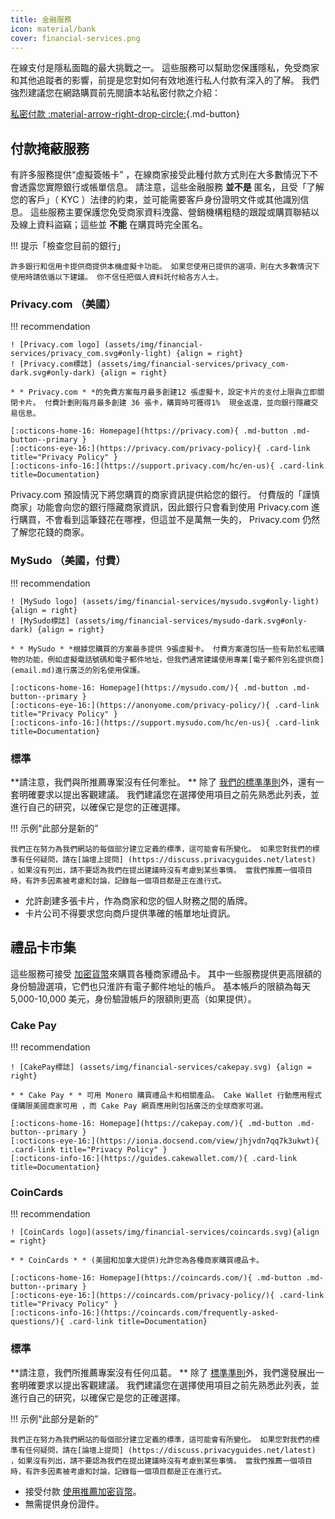 ```yaml
---
title: 金融服務
icon: material/bank
cover: financial-services.png
---
```


在線支付是隱私面臨的最大挑戰之一。 這些服務可以幫助您保護隱私，免受商家和其他追蹤者的影響，前提是您對如何有效地進行私人付款有深入的了解。 我們強烈建議您在網路購買前先閱讀本站私密付款之介紹：

[私密付款 :material-arrow-right-drop-circle:](advanced/payments.md ""){.md-button}

## 付款掩蔽服務

有許多服務提供“虛擬簽帳卡” ，在線商家接受此種付款方式則在大多數情況下不會透露您實際銀行或帳單信息。 請注意，這些金融服務 **並不是** 匿名，且受「了解您的客戶」（ KYC ）法律的約束，並可能需要客戶身份證明文件或其他識別信息。 這些服務主要保護您免受商家資料洩露、營銷機構粗糙的跟蹤或購買聯結以及線上資料盜竊；這些並 **不能** 在購買時完全匿名。

!!! 提示「檢查您目前的銀行」

    許多銀行和信用卡提供商提供本機虛擬卡功能。 如果您使用已提供的選項，則在大多數情況下使用時請依循以下建議。 你不信任把個人資料託付給各方人士。

### Privacy.com （美國）

!!! recommendation

    ! [Privacy.com logo] (assets/img/financial-services/privacy_com.svg#only-light) {align = right}
    ! [Privacy.com標誌] (assets/img/financial-services/privacy_com-dark.svg#only-dark) {align = right}
    
    * * Privacy.com * *的免費方案每月最多創建12 張虛擬卡，設定卡片的支付上限與立即關閉卡片。 付費計劃則每月最多創建 36 張卡，購買時可獲得1%  現金返還，並向銀行隱藏交易信息。
    
    [:octicons-home-16: Homepage](https://privacy.com){ .md-button .md-button--primary }
    [:octicons-eye-16:](https://privacy.com/privacy-policy){ .card-link title="Privacy Policy" }
    [:octicons-info-16:](https://support.privacy.com/hc/en-us){ .card-link title=Documentation}

Privacy.com 預設情況下將您購買的商家資訊提供給您的銀行。 付費版的「謹慎商家」功能會向您的銀行隱藏商家資訊，因此銀行只會看到使用 Privacy.com 進行購買，不會看到這筆錢花在哪裡，但這並不是萬無一失的， Privacy.com 仍然了解您花錢的商家。

### MySudo （美國，付費）

!!! recommendation

    ! [MySudo logo] (assets/img/financial-services/mysudo.svg#only-light) {align = right}
    ! [MySudo標誌] (assets/img/financial-services/mysudo-dark.svg#only-dark) {align = right}
    
    * * MySudo * *根據您購買的方案最多提供 9張虛擬卡。 付費方案還包括一些有助於私密購物的功能，例如虛擬電話號碼和電子郵件地址，但我們通常建議使用專業[電子郵件別名提供商] (email.md)進行廣泛的別名使用保護。
    
    [:octicons-home-16: Homepage](https://mysudo.com/){ .md-button .md-button--primary }
    [:octicons-eye-16:](https://anonyome.com/privacy-policy/){ .card-link title="Privacy Policy" }
    [:octicons-info-16:](https://support.mysudo.com/hc/en-us){ .card-link title=Documentation}

### 標準

**請注意，我們與所推薦專案沒有任何牽扯。 ** 除了 [我們的標準準則](about/criteria.md)外，還有一套明確要求以提出客觀建議。 我們建議您在選擇使用項目之前先熟悉此列表，並進行自己的研究，以確保它是您的正確選擇。

!!! 示例“此部分是新的”

    我們正在努力為我們網站的每個部分建立定義的標準，這可能會有所變化。 如果您對我們的標準有任何疑問，請在[論壇上提問] (https://discuss.privacyguides.net/latest) ，如果沒有列出，請不要認為我們在提出建議時沒有考慮到某些事情。 當我們推薦一個項目時，有許多因素被考慮和討論，記錄每一個項目都是正在進行式。

- 允許創建多張卡片，作為商家和您的個人財務之間的盾牌。
- 卡片公司不得要求您向商戶提供準確的帳單地址資訊。

## 禮品卡市集

這些服務可接受 [加密貨幣](cryptocurrency.md)來購買各種商家禮品卡。 其中一些服務提供更高限額的身份驗證選項，它們也只淮許有電子郵件地址的帳戶。 基本帳戶的限額為每天 5,000-10,000 美元，身份驗證帳戶的限額則更高（如果提供）。

### Cake Pay

!!! recommendation

    ! [CakePay標誌] (assets/img/financial-services/cakepay.svg) {align = right}
    
    * * Cake Pay * * 可用 Monero 購買禮品卡和相關產品。 Cake Wallet 行動應用程式僅購限美國商家可用 ，而 Cake Pay 網頁應用則包括廣泛的全球商家可選。
    
    [:octicons-home-16: Homepage](https://cakepay.com/){ .md-button .md-button--primary }
    [:octicons-eye-16:](https://ionia.docsend.com/view/jhjvdn7qq7k3ukwt){ .card-link title="Privacy Policy" }
    [:octicons-info-16:](https://guides.cakewallet.com/){ .card-link title=Documentation}

### CoinCards

!!! recommendation

    ! [CoinCards logo](assets/img/financial-services/coincards.svg){align = right}
    
    * * CoinCards * * (美國和加拿大提供)允許您為各種商家購買禮品卡。
    
    [:octicons-home-16: Homepage](https://coincards.com/){ .md-button .md-button--primary }
    [:octicons-eye-16:](https://coincards.com/privacy-policy/){ .card-link title="Privacy Policy" }
    [:octicons-info-16:](https://coincards.com/frequently-asked-questions/){ .card-link title=Documentation}

### 標準

**請注意，我們所推薦專案沒有任何瓜葛。 ** 除了 [標準準則](about/criteria.md)外，我們還發展出一套明確要求以提出客觀建議。 我們建議您在選擇使用項目之前先熟悉此列表，並進行自己的研究，以確保它是您的正確選擇。

!!! 示例“此部分是新的”

    我們正在努力為我們網站的每個部分建立定義的標準，這可能會有所變化。 如果您對我們的標準有任何疑問，請在[論壇上提問] (https://discuss.privacyguides.net/latest) ，如果沒有列出，請不要認為我們在提出建議時沒有考慮到某些事情。 當我們推薦一個項目時，有許多因素被考慮和討論，記錄每一個項目都是正在進行式。

- 接受付款 [使用推薦加密貨幣](cryptocurrency.md)。
- 無需提供身份證件。
